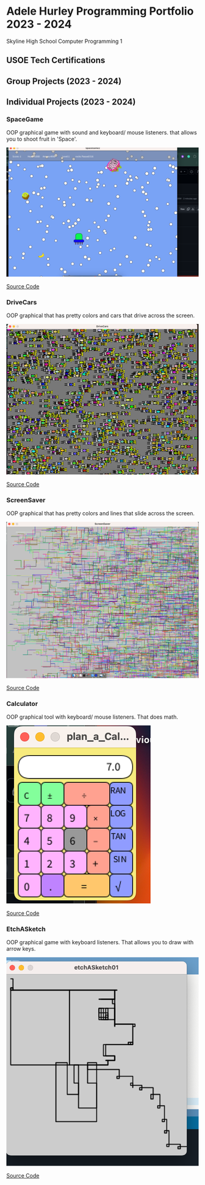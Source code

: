 # Adele Hurley Programming Portfolio 2023 - 2024
Skyline High School Computer Programming 1

## USOE Tech Certifications

## Group Projects (2023 - 2024)

## Individual Projects (2023 - 2024)

### SpaceGame
OOP graphical game with sound and keyboard/ mouse listeners. that allows you to shoot fruit in 'Space'.

![Gameplay](images/sg1.png)

[Source Code](https://github.com/DeleHurl/programmingportfolio/blob/main/src/SpaceGame.zip)

### DriveCars
OOP graphical that has pretty colors and cars that drive across the screen.

![Gameplay](images/car.png)

[Source Code](src/DriveCars.zip)

### ScreenSaver
OOP graphical that has pretty colors and lines that slide across the screen.

![Gameplay](images/SS.png)

[Source Code](src/ScreenSaver.zip)

### Calculator
OOP graphical tool with keyboard/ mouse listeners. That does math.

![Gameplay](images/cal.png)

[Source Code](src/plan_a_Calculator.zip)

### EtchASketch
OOP graphical game with keyboard listeners. That allows you to draw with arrow keys.

![Gameplay](https://github.com/DeleHurl/programmingportfolio/blob/main/images/ech.png)

[Source Code](https://github.com/DeleHurl/programmingportfolio/blob/main/src/etchASketch01.pde.zip)
